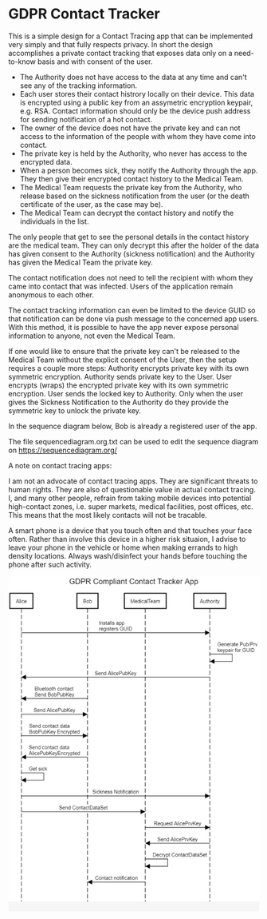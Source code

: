 # GDPR Contact Tracker
This is a simple design for a Contact Tracing app that can be implemented very simply and that fully respects privacy.
In short the design accomplishes a private contact tracking that exposes data only on a need-to-know basis and with consent of the user.
* The Authority does not have access to the data at any time and can't see any of the tracking information.
* Each user stores their contact histrory locally on their device. This data is encrypted using a public key from an assymetric encryption keypair, e.g. RSA. Contact information should only be the device push address for sending notification of a hot contact.
* The owner of the device does not have the private key and can not access to the information of the people with whom they have come into contact. 
* The private key is held by the Authority, who never has access to the encrypted data.
* When a person becomes sick, they notify the Authority through the app. They then give their encrypted contact history to the Medical Team. 
* The Medical Team requests the private key from the Authority, who release based on the sickness notification from the user (or the death certificate of the user, as the case may be). 
* The Medical Team can decrypt the contact history and notify the individuals in the list.

The only people that get to see the personal details in the contact history are the medical team. They can only decrypt this after the holder of the data has given consent to the Authority (sickness notification) and the Authority has given the Medical Team the private key.

The contact notification does not need to tell the recipient with whom they came into contact that was infected. Users of the application remain anonymous to each other.

The contact tracking information can even be limited to the device GUID so that notification can be done via push message to the concerned app users. With this method, it is possible to have the app never expose personal information to anyone, not even the Medical Team.

If one would like to ensure that the private key can't be released to the Medical Team without the explicit consent of the User, then the setup requires a couple more steps: Authority encrypts private key with its own symmetric encryption.  Authority sends private key to the User. User encrypts (wraps) the encrypted private key with its own symmetric encryption. User sends the locked key to Authority. Only when the user gives the Sickness Notification to the Authority do they provide the symmetric key to unlock the private key.

In the sequence diagram below, Bob is already a registered user of the app.

The file sequencediagram.org.txt can be used to edit the sequence diagram on https://sequencediagram.org/

A note on contact tracing apps: 

I am not an advocate of contact tracing apps. They are significant threats to human rights. They are also of questionable value in actual contact tracing. I, and many other people, refrain from taking mobile devices into potential high-contact zones, i.e. super markets, medical facilities, post offices, etc. This means that the most likely contacts will not be tracable.

A smart phone is a device that you touch often and that touches your face often. Rather than involve this device in a higher risk situaion, I advise to leave your phone in the vehicle or home when making errands to high density locations. Always wash/disinfect your hands before touching the phone after such activity.

![Sequence Diagram](images/Sequence.PNG)
